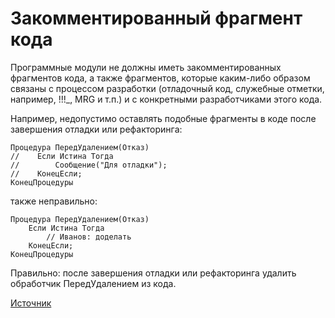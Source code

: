 #  Закомментированный фрагмент кода

Программные модули не должны иметь закомментированных фрагментов кода, а также фрагментов,
которые каким-либо образом связаны с процессом разработки (отладочный код, служебные отметки, например, !!!_, MRG и т.п.)
и с конкретными разработчиками этого кода.

Например, недопустимо оставлять подобные фрагменты в коде после завершения отладки или рефакторинга:

```bls
Процедура ПередУдалением(Отказ)
//    Если Истина Тогда
//        Сообщение("Для отладки");
//    КонецЕсли;
КонецПроцедуры
```
также неправильно:
```bls
Процедура ПередУдалением(Отказ)
    Если Истина Тогда
        // Иванов: доделать 
    КонецЕсли;
КонецПроцедуры
```

Правильно: после завершения отладки или рефакторинга удалить обработчик ПередУдалением из кода.

[Источник](https://its.1c.ru/db/v8std/content/456/hdoc)